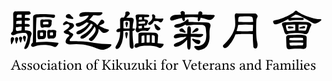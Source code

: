 <svg viewBox="0 0 210 48"><path id="title" d="M187.74 29.63c.18.14 1.19.14 3.01.07 1.78-.07 3.18-.14 4.03-.14.8 0 1.36-.07 1.5-.21.14-.14.21-.7.21-1.54-.77-.07-2.31-.11-4.51-.11-2.35 0-3.85.08-4.63.15.08 1.05.25 1.68.39 1.78zm8.71-3.5a6.34 6.34 0 00-.2-1.5c-.07-.11-1.55-.15-4.31-.15-2.8 0-4.31.15-4.51.32-.15.1-.18.56-.18 1.26a37 37 0 004.97.2l4.23-.13zm-10.5 5.7c-.38-.35-.62-.98-.66-1.88 0-.53-.04-1.23-.07-1.97-.04-.76-.07-1.43-.07-1.95 0-.53-.03-.95-.03-1.23-.07-.7.03-1.22.35-1.57.35-.32.83-.5 1.43-.5l4.17-.13c1.81-.07 3.46-.07 4.86-.04.98.07 1.72.24 2.2.52.46.29.67.74.67 1.34-.07 1.8-.1 3.67-.1 5.42 0 .94-.35 1.54-.88 1.82-.59.28-1.22.35-1.85.2-.46-.1-1.72-.13-3.68-.13-2.03 0-3.61.14-4.62.39-.77.17-1.37.06-1.72-.3zm-8.12-16.27c-.48-.03-.94-.35-1.22-.98-.24-.6-.24-1.01-.03-1.3.2-.24.84-.45 1.71-.6a18.7 18.7 0 003.64-.97c1.65-.6 3.4-1.4 5.25-2.34 1.82-1.02 2.97-1.75 3.4-2.21.35-.5.73-.74 1.08-.74.39 0 .67.08.81.32l.03.14c.42.39 1.4.98 2.8 1.72a36.3 36.3 0 006.33 2.45c2.49.73 4.31 1.08 5.54 1.08 1.29 0 1.68.2 1.26.74a8.57 8.57 0 01-2.49 1.75c-1.16.59-2.27.59-3.22-.04a103.04 103.04 0 00-7.28-4.1c-1.4-.7-2.38-1.11-2.94-1.25a3.48 3.48 0 00-1.22-.21l-3.36 2.16H189c1.96-.03 3.82-.06 5.6-.06 1.02-.04 1.72.06 1.96.28.24.24.32.55.24.87-.1.28-.55.46-1.25.46-1.58 0-3.02 0-4.17.03-1.15 0-2.17.14-3.01.28-.87.18-1.5.07-1.72-.35a.97.97 0 01-.07-.66 33.26 33.26 0 01-6.75 3.18c-.8.24-1.5.35-2 .35zm19.95 1.96c.04.35-.1.6-.41.63-.35.1-.81.17-1.37.17h-1.43c-.46-.03-.7-.17-.7-.31 0-.18.1-.35.41-.5.81-.23 1.44-.48 1.93-.62s.87-.17 1.16-.07c.24.1.41.35.41.7zm-11.44-.04c0-.35.21-.6.49-.6.35-.03.8 0 1.3.08.52.07 1.01.17 1.36.24.39.15.63.32.63.5 0 .17-.17.3-.52.38l-1.9.24c-.48.08-.87 0-1.08-.14-.21-.1-.28-.35-.28-.7zm4.73-1.78c-2.42 0-4.27.14-5.47.28a.77.77 0 00-.55.32 1.2 1.2 0 00-.11.48c.11.85.35 1.75.7 2.77.07.1.21.28.35.35.14.07.39.1.66.07 1.51-.1 3.02-.21 4.42-.24 0-.11.03-.21.06-.28.04-.22.07-.85.07-1.8 0-.97-.07-1.57-.1-1.77 0-.08-.03-.15-.03-.18zm2.38 3.99c1.22 0 2.41.04 3.53.1.49 0 .87-.03 1.02-.1.13-.07.28-.14.35-.28.31-1.05.66-2 .87-2.87.07-.24 0-.46-.21-.6-.21-.14-.7-.21-1.4-.21a56 56 0 00-4.16.04c-.04.3-.07.98-.07 2.03 0 1.02.07 1.68.07 1.89zm7.17-5.25c.6.35.98.7 1.19.94.21.32.11.85-.24 1.44-.22.35-.42.9-.7 1.54-.29.67-.53 1.29-.7 1.89-.29.8-.67 1.33-1.16 1.58-.53.24-1.12.27-1.82.1-1.51-.42-3.5-.6-5.99-.6-2.45.04-4.23.32-5.21.74-.49.28-.91.25-1.26-.04-.35-.28-.66-.9-.95-1.78a26.24 26.24 0 00-1.25-3.88c-.28-.64-.28-1.16-.04-1.54.28-.43.94-.67 1.96-.7 1.02-.04 2.52-.15 4.45-.21 1.92-.07 4.55-.07 7.87 0 1.96 0 3.26.2 3.85.52zm-47.11-3.71c-.24.35-.38 1.47-.38 3.15.84.14 2.62.2 5.25.2 2.37-.03 3.95-.1 4.69-.16-.04-1.7-.25-2.8-.6-3.22-.14-.15-.52-.28-1.05-.4-.56-.1-1.99-.13-4.24-.06-2.23.04-3.46.2-3.67.49zm-1.43 9.3c1.05.12 2.9.19 5.56.19 2.66-.04 4.41-.15 5.25-.22 0-.87.04-1.78.11-2.52 0-.55.03-1.05.03-1.5a61.38 61.38 0 00-9.9 0c-.25 1.26-.6 2.62-1.05 4.06zm5.32 1.94c-3.02.03-4.97.13-5.75.24h-.27a27.12 27.12 0 01-2.1 4.3c-.95 1.5-2 2.87-3.05 3.96-.53.49-1.05.8-1.54.88-.46.1-.87 0-1.22-.32-.35-.35-.53-.7-.53-1.01 0-.3.31-.7.84-1.16a27.88 27.88 0 005.57-7.07c1.15-2.31 1.82-4.37 1.82-6.1 0-1.71-.07-3.35-.25-4.8-.14-.93-.1-1.63.14-2.01.28-.43.59-.6.91-.6l1.23.07c.63 0 2.48.03 5.49.03h5.32c.67 0 1.16.22 1.47.57.35.35.56.66.63 1 .04.33-.07.7-.31 1.06-.25.35-.42.8-.5 1.29-.07.7-.17 2.98-.17 6.8 0 3.78.21 6.47.63 8.05.42 1.57.39 2.83-.03 3.74-.28.46-.67.77-.98.8-.39.04-.74-.06-1.02-.31s-.45-.6-.49-.95a104.9 104.9 0 01-.39-8.3c-.83-.13-2.65-.16-5.45-.16zm-28.25-13.2a1.3 1.3 0 00-.18.25l1.68.03c2.95.07 4.8.18 5.47.18.83.03 1.29.17 1.36.45.07.28-.18.77-.77 1.44a4.56 4.56 0 01-1.78 1.4c-.56.2-1.33.17-2.25-.14a22.9 22.9 0 00-4.55-1.2l-.24.8c-.24.75-.56 1.24-.87 1.45-.32.2-.6.14-.74-.21a2.5 2.5 0 01-.1-1.51c0-.28.07-.56.07-.77-1.09-.11-2.42-.17-3.85-.24-1.44.03-3.08.17-4.83.38 0 .32.03.67.06 1.02 0 .48-.13.9-.35 1.18-.24.25-.52.25-.76.04a2.12 2.12 0 01-.67-1.12c-.07-.32-.17-.63-.21-.87-1.82.27-3.36.7-4.66 1.15-1.36.49-2.23.63-2.65.42-.39-.21-.6-.6-.6-1.05 0-.5.28-1.05.91-1.61a3.56 3.56 0 012.24-.98c1.26-.07 2.66-.18 4.17-.21-.07-.32-.22-.63-.32-.91-.18-.4-.03-.81.45-1.2.42-.37.99-.41 1.58-.06.63.35.87.77.77 1.19-.03.2-.03.56-.03.95.9 0 1.95-.04 3-.04h5.95c.04-.31.08-.6.08-.73 0-.63.27-1.1.84-1.27.59-.2 1.11-.06 1.53.39.46.49.53.95.25 1.4zm-4.37 16.9c.55.15 1.08.25 1.57.25.8 0 1.37.3 1.5.8.15.5.08 1.02-.27 1.5-.35.46-.85.6-1.48.46a5.3 5.3 0 01-1.82-1.01 8.72 8.72 0 01-1.53-1.44c-.32-.48-.42-.8-.28-.94.13-.17.45-.17.8-.04.49.18.98.32 1.51.43zm5.04-3.14c-.07.42-.46.84-1.09 1.25-.6.39-1.43.5-2.31.35a38.61 38.61 0 00-4.9-.28c0 1.23-.07 2.63-.07 4.17.03 1.3-.03 2.3-.17 3.08-.15.73-.43 1.19-.78 1.3-.35.1-.7-.04-.94-.4-.24-.34-.42-1.35-.46-3v-3.32c-.62.77-1.36 1.57-2.23 2.34a14.18 14.18 0 01-3.12 2.03c-1.33.49-2.27.6-2.83.32-.57-.3-.77-.67-.64-1.16.15-.5.7-.94 1.75-1.33a19.04 19.04 0 004.27-1.96 11.52 11.52 0 002.42-2.03c-2.52.07-4.41.28-5.64.7-1.43.39-2.3.39-2.62-.04-.35-.42-.35-.9 0-1.47.32-.55.91-.94 1.82-1.15a8.97 8.97 0 012.59-.14c.35.04 1.71.1 3.96.1h.35c0-.73.03-1.32.03-1.74-.07-1.16 0-2 .21-2.5.18-.48.46-.8.81-.87.35-.1.7.04.94.46.28.39.46 1.12.46 2.17-.04.66-.08 1.54-.08 2.49 1.9 0 4.17.07 6.83.07 1.05 0 1.47.2 1.44.56zm-3.92-4.48c.42.07.7.3.73.7.04.42-.03.77-.21.94a2.8 2.8 0 01-1.26.74c-.63.2-1.33.49-2.1.7a.9.9 0 01-.53.03c-.06-.07-.06-.18 0-.31.11-.15.25-.35.32-.5.6-.77 1.23-1.43 1.93-2.03.27-.24.66-.34 1.12-.27zM117.7 20c.39.5.46.85.32 1.05-.17.15-.56.15-1.09 0-.52-.13-1.11-.35-1.71-.48-.63-.14-1.05-.4-1.19-.7a.87.87 0 01.04-.88c.17-.28.48-.52.91-.67.35-.14.73-.17 1.01-.03.31.14.56.35.63.56.25.35.63.73 1.08 1.15zm1.05-7.42c.28-.38.63-.52.88-.38.28.1.45.45.45 1.02 0 .2-.1.45-.24.63.91.07 2.31.17 4.13.17 2.48 0 5.15.1 7.91.3 1.22 0 2.1.33 2.49.89.41.59.45 1.4.1 2.34-.17.57-.32 1.2-.39 1.9-.1.66-.1 2.06-.03 4.09 0 1.5-.17 2.87-.52 3.96a8.44 8.44 0 01-1.51 2.87 7.19 7.19 0 01-3.08 1.96c-1.57.59-2.8.62-3.61.03-.83-.6-1.36-1.16-1.43-1.64-.1-.5.1-.77.73-.81a8.1 8.1 0 003.05-.14 5.4 5.4 0 002.49-1.4 5.02 5.02 0 001.33-2.38c.24-.94.38-2.21.38-3.78-.1-1.16-.21-2.24-.28-3.18a4.45 4.45 0 00-.49-2.07 2.66 2.66 0 00-1.89-.98 56.76 56.76 0 00-5.6-.14c-1.22.07-2.55.24-3.92.46-.77.13-1.43-.04-1.89-.57-.46.32-.98.67-1.47.95-.98.49-1.92.87-2.73 1.05-1.26.2-2.13.17-2.63-.18-.45-.31-.59-.73-.41-1.12.21-.41.8-.76 1.78-.98 1.26-.17 2.52-.52 3.75-1.08a6.84 6.84 0 002.65-1.8zm-42.13 5.7c.31 0 .7.04 1.15.04h2.91c0-.62.03-1.3.07-1.85.07-1.92 0-2.97-.22-3.04-.28-.15-.9-.18-1.92-.18-1.05 0-1.64.07-1.82.14-.17.1-.24 1.4-.17 3.85v1.05zm6.23 13.38c-.53.28-1.02.2-1.4-.18-.39-.31-.63-1.11-.7-2.2-.07-1.08-.11-3.05-.11-5.78v-3.57a29.8 29.8 0 00-4.06.1c0 1.3-.1 2.5-.18 3.62-.2 1.78-.52 3.25-.87 4.3a20.81 20.81 0 01-1.26 2.7c-.74.87-1.37 1.33-1.92 1.33-.57 0-.92-.28-.98-.74-.11-.5.13-1.22.8-2.1a20.12 20.12 0 001.43-3.08c.35-.94.63-2.31.78-4.06 0-.5.03-1.02.03-1.61-.07 0-.18.07-.24.1-1.12.32-1.82.32-2.07-.03-.25-.31-.25-.73 0-1.12.25-.42.73-.77 1.4-.91.32-.07.67-.18.95-.18 0-1.36-.04-3.04-.07-4.86-.04-.56 0-1.05.07-1.33.1-.35.31-.63.55-.84.28-.21.85-.25 1.68-.17.04 0 .15.03.25.03a7.69 7.69 0 00.91-1.93c.11-.42.14-.83.07-1.12-.03-.6.35-.94 1.12-1.01.77-.04 1.33.2 1.65.7.27.46.24.98-.18 1.43-.35.32-.8.78-1.26 1.27l-.81.73.46.03c1.05.04 1.86.04 2.38 0 .77-.06 1.43.1 1.86.53.38.42.49 1.12.2 2.03-.28.9-.52 2.49-.59 4.58h.46c.77 0 1.15.18 1.12.5-.07.28-.39.63-.88.94-.24.14-.49.24-.74.28v.3c0 3.2.22 6.28.67 9.22.18 1.16 0 1.86-.52 2.1zm-4.73-10.71c.28-.25.56-.32.81-.17.27.14.45.3.52.52.1.28.07.77-.07 1.37-.14.63-.35 1.33-.49 2.03-.04.13-.14.28-.17.3-.07.05-.18 0-.25-.13-.04-.14-.1-.28-.17-.42-.22-.87-.39-1.82-.46-2.66a.86.86 0 01.28-.84zm.14-6.86c.28-.24.52-.31.81-.17.28.13.45.35.52.56.07.24.04.66-.11 1.12-.13.52-.31 1.08-.45 1.7a.56.56 0 01-.21.33c-.07.03-.14 0-.21-.15a1.83 1.83 0 00-.18-.41c-.2-.7-.38-1.44-.45-2.1a.95.95 0 01.28-.88zm14.84 1.23a.83.83 0 01.25-.81c.52-.38.98-.77 1.33-1.12a9 9 0 00.77-.94c.13-.18.31-.46.38-.7.07-.28.14-.53.14-.74a9.3 9.3 0 00-.24-1.12c-.08-.24-.08-.52.03-.7.14-.21.42-.31.81-.28.41 0 .76.28 1.05.67.24.42.31.84.17 1.25-.07.14-.11.39-.14.64.25.06.56.17.91.24.94.07 1.79.1 2.45.1.7 0 1.16-.06 1.44-.1.63-.18.87 0 .77.49a4.3 4.3 0 01-.84 1.54 1.3 1.3 0 01-1.51.46c-.32-.32-.7-.6-1.05-.81a3.7 3.7 0 00-1.68.04 1.7 1.7 0 01-1.05-.11c0 .03-.07.1-.07.14-.21.35-.49.74-.74 1.09-.28.35-.63.66-1.01.98-.42.38-.84.52-1.33.45-.46-.1-.74-.35-.84-.66zm-2.55 7.56c-1.09.1-1.68.3-1.79.52 0 .07-.07.49-.07 1.23v2.3c0 .39-.04.77-.11 1.09.22 0 .5-.07.77-.07.39-.07.81-.1 1.2-.1 0-.07.03-.15.03-.18.07-.35.07-1.15.07-2.45 0-1.15-.03-1.92-.1-2.34zm1.57 4.86h1.89c.07-.28.14-1.12.14-2.5 0-1.31 0-2.2-.03-2.54-.39 0-.81.03-1.23.03h-.77c-.07.42-.07 1.3-.07 2.63 0 1.22.03 2.03.07 2.38zm3.43.04l1.96.1v-.6c.04-.94.04-1.85.04-2.62 0-.81-.07-1.26-.11-1.3-.28-.28-.91-.52-1.79-.6-.07.57-.1 1.44-.1 2.67v2.35zm3.64-5.95c.39.35.56.87.53 1.6a7.2 7.2 0 00-.11 1.37c0 .56-.07 1.47-.18 2.63 0 .2-.06.45-.06.66l3.56.42c.57.07.64.42.32.98a8.58 8.58 0 01-1.22 1.5c-.46.39-1.09.43-1.79.14-.91-.41-1.71-.73-2.49-.9-.73-.21-1.78-.35-3.15-.43a53.73 53.73 0 00-4.02.04c-1.3.1-2.24.28-2.87.42-.56.17-1.12.39-1.54.59-.84.43-1.54.39-1.96-.13-.42-.53-.35-1.2.28-1.97.31-.38.81-.6 1.29-.55.15 0 .42-.04.85-.04 0-.21 0-.5-.04-.77v-4.55c0-.7.14-1.22.42-1.47.28-.24 1.05-.35 2.21-.35 3.04-.07 5.81 0 8.22.14.77.07 1.4.32 1.75.67zm-1.79-6.45c.22-.13.46-.1.74.18.63.56 1.47 1.26 2.52 2.03.63.49.77.94.49 1.33-.28.35-.73.6-1.37.63-.59.03-1.15-.32-1.71-1.02-.21-.38-.49-1.15-.8-2.23-.14-.42-.07-.77.13-.92zm-10.63-.17c.24-.03.59-.03.98 0 .2 0 .59-.03 1.05-.03.42 0 .9-.08 1.4-.08.31 0 .55-.07.63-.13.17-.18.27-.57.27-1.1 0-.06 0-.13-.07-.17-.06-.07-.28-.13-.48-.17-.57 0-1.12.07-1.55.07-.45.03-1.05.14-1.57.25-.28.03-.53.07-.66.07v1.29zm.24-3.88c-.07.24-.18.66-.18 1.15.25-.07.6-.07.92-.07h1.18c0-.07.04-.11.04-.18v-.87c0-.28-.04-.53-.04-.63-.7 0-1.36.04-1.85.1 0 .1-.03.29-.07.5zm.63 6.89c.31-.07.77-.1 1.33-.14 0-.07 0-.38-.04-.84v-.81c0-.03 0-.06-.03 0-.35 0-.87.1-1.47.22h-.73c0 .94.07 1.5.13 1.64.04.07.35.03.81-.07zm5.95-8.9c.24.22.31.53.21.88s-.52.53-1.3.53h-2.02c0 .1 0 .39.03.74v.87c.91 0 1.54.1 1.86.3.35.23.59.47.66.68.07.2.04.46-.1.7a3.5 3.5 0 00-.25.56 3.5 3.5 0 01-.7 1.54c-.25.28-.66.35-1.15.28-.11-.03-.25-.07-.32 0-.03.14-.03.45-.03.95v.59c.7 0 1.25-.04 1.6-.04.46 0 .92-.03 1.27-.1l.83-.17c.18-.04.32 0 .35.07.04.1-.17.48-.59 1.12-.46.63-.87 1.05-1.22 1.18-.11.07-.29.04-.46-.03a3.82 3.82 0 00-1.05-.17c-.53-.04-1.08-.04-1.64 0-.57.03-1.02.13-1.37.24-.35.1-.63.24-.77.39-.63.35-1.15.52-1.4.52-.28 0-.6-.21-.91-.63a2.2 2.2 0 01-.45-1.12c0-.32.1-.6.24-.8.28-.53.42-1.33.35-2.25.07-1.64 0-2.97-.21-3.88a6.7 6.7 0 01-.21-1.72c-.21-.42-.14-.83.21-1.18.35-.32 1.12-.46 2.28-.42 1.43 0 2.87.07 4.2.07 1.08-.04 1.82.06 2.06.3zm-30.91-1.3c-.06.43-.45.86-1.08 1.28-.6.38-1.43.48-2.31.35-.84-.07-1.79-.15-2.87-.15-.07.18-.21.35-.32.5-.42.48-.94 1.15-1.64 1.92l-.7.7c.77.14 1.68.56 2.69 1.12 1.2.7 2.1 1.44 2.67 2.17l.13.2c.04-.06.15-.16.25-.27l2.1-3.11c.42-.46.95-.5 1.5-.04.57.49.85 1.05.81 1.5-.07.49-.46.88-1.08 1.13-.28.06-.91.38-1.75.87-.25.07-.5.2-.63.3.13.09.35.19.52.33l.84.46c.35.1.84.3 1.37.59.59.28 1.12.49 1.6.66.46.15.99.32 1.62.39.63.14.73.49.35.95-.39.48-1.09.94-2.14 1.26-.98.35-1.89.14-2.59-.56l-1.22-1.4c-.25-.25-.5-.5-.7-.64a7.6 7.6 0 01-.42 2.74 13.76 13.76 0 01-2.14 3.53c-.94 1.3-1.79 1.93-2.38 1.93a1.7 1.7 0 01-1.43-.74c-.35-.42-.15-.94.62-1.51.39-.28.95-.76 1.62-1.5.66-.66 1.18-1.4 1.57-2.06.35-.7.59-1.34.59-1.86 0-.7-.24-1.36-.76-2.1-.07.24-.25.52-.39.77a17.28 17.28 0 01-2.63 3.7 17.19 17.19 0 01-3.28 2.92c-1.05.63-1.86.87-2.42.73-.52-.14-.73-.45-.7-.91 0-.42.45-.94 1.3-1.44 1.53-.8 3-1.88 4.33-3.18a10.13 10.13 0 002.67-3.75l-.7-.42c-.18-.1-.42-.17-.63-.24-.11.3-.35.7-.64 1.05a18.84 18.84 0 01-2.69 3.1 15.24 15.24 0 01-3.22 2.36c-1.09.49-1.92.67-2.45.45-.52-.17-.7-.52-.67-.97.08-.4.6-.88 1.44-1.3 1.51-.6 2.94-1.47 4.34-2.48 1.15-.92 2-1.86 2.49-2.73-.7-.18-1.27-.25-1.75-.3l-.22.23a17.3 17.3 0 01-3.92 2.34c-.73.3-1.36.3-1.85.04-.49-.25-.8-.7-.95-1.23-.13-.5.18-.84.92-.95a12.25 12.25 0 004.4-1.64c.85-.5 1.51-1.01 2.07-1.54.49-.56.88-.98 1.01-1.33l.25-.6c-1.5.1-2.66.32-3.43.6-1.43.39-2.31.39-2.62-.04-.35-.42-.35-.9 0-1.47.31-.55.9-.94 1.82-1.15a8.96 8.96 0 012.58-.14c.25 0 1.2.04 2.77.04h6.68c1.02 0 1.44.2 1.4.55zm-20.05 6.8c.84.6 1.15 1.3.98 1.93-.03.38-.56.98-1.47 1.68-.7.52-1.44.98-2.21 1.26.35.24.81.66 1.3 1.16.21.2.45.35.67.45.63.2 1.05.53 1.18.88.15.35 0 .73-.38 1.15a6.89 6.89 0 01-1.19 1.54c-.42.38-.7.73-.73 1.05-.04.7.27.98 1.05.88 1.12-.07 3.18-.04 6.05.1 2.9.1 6.02.49 9.27 1.02 3.3.48 6.65.8 10.05.8.95 0 1.43.14 1.43.49s-.31.8-.94 1.37a9.98 9.98 0 01-3.22 1.57 5.75 5.75 0 01-4.17-.1c-4.79-1.86-8.57-2.91-11.27-3.12a47.04 47.04 0 00-8.05.04 3.7 3.7 0 01-1.85-.42c-.63-.28-.98-.74-1.05-1.27a3.1 3.1 0 01.49-1.81c.28-.53.77-1.16 1.36-1.7.5-.2.7-.54.57-.93-.15-.35-.6-.63-1.3-.74-.7-.13-1.3-.38-1.72-.66-.48-.24-.7-.56-.63-.94.08-.43.46-.77 1.02-.95 0 0 .03-.07.11-.1.07-.07.24-.18.38-.25.56-.38 1.09-.88 1.57-1.33.5-.5.81-.94.81-1.2.07-.41-.28-.9-1.09-1.4-.27 0-.62.05-.97.15-.35.1-.78.35-1.3.63-.77.14-1.08-.07-1.01-.6.06-.48.45-1.05 1.15-1.53.63-.5 1.26-.57 1.78-.22.5.35 1.33.7 2.42.95.46 0 .77.1.91.18zm0-4.23c.52.53.7.94.49 1.19-.17.25-.63.28-1.26.14s-1.33-.28-2.03-.4c-.73-.12-1.26-.37-1.47-.7a1.06 1.06 0 010-1.1c.17-.35.52-.64.98-.84a1.6 1.6 0 011.26-.11c.32.14.63.35.77.6.31.35.77.8 1.26 1.22zM9.9 23.49a.83.83 0 01.98-.23c.35.14.6.35.7.63.07.2.07.63-.06 1.16l-.39 1.75a.59.59 0 01-.25.38c-.06.04-.2-.03-.28-.18l-.24-.45c-.28-.67-.56-1.33-.73-1.96-.08-.4 0-.74.27-1.1zm-2.52.5c.32-.27.67-.34 1.02-.17.35.18.6.42.67.7.06.2 0 .63-.14 1.12l-.5 1.68a.58.58 0 01-.24.42c-.11.04-.21-.04-.28-.17l-.24-.53a10.8 10.8 0 01-.64-1.9c-.06-.41.04-.83.35-1.14zM5.98 9.2c-.38.24-.59.88-.52 1.78 0 .1-.03.2-.03.28.38-.07.87-.07 1.5-.07h1.82c0-1.01-.03-1.75-.07-2.1-1.54-.13-2.48-.06-2.7.1zM5 17.42c-.03.48-.1 1-.1 1.53.07.8.53 1.16 1.26 1.02.84-.14 1.64-.28 2.38-.32 0-.07.04-.2.07-.27a15 15 0 00.14-2.25c-.98 0-1.82.1-2.52.25-.49.07-.95.1-1.23.04zm.28-4.07c-.06.6-.13 1.33-.13 2.07a5.33 5.33 0 011.78-.14h1.85c0-.31.04-.7.04-1.05 0-.42-.04-.84-.04-1.2-1.01 0-1.85.12-2.55.25-.38.07-.7.07-.95.07zm6.52 6.27c1.36.14 2.3.38 2.8.66.59.53.87 1.05.8 1.58 0 .32-.21.87-.49 1.68a9.27 9.27 0 00-.56 2.9 10.8 10.8 0 01-1.22 3.86c-.6 1.08-1.26 1.68-1.93 1.68-.7 0-.84-.43-.49-1.23 1.33-3.22 2.07-5.63 2.07-7.14-.15-1.05-.5-1.71-.95-2.06-.14-.15-.66-.28-1.58-.32-.87-.03-2.03.07-3.32.35-1.3.28-2.24.63-2.66.95-1.05.42-1.82.35-2.31-.15-.49-.52-.24-1.22.7-1.95.28-.25.49-1.8.52-4.6 0-2.75 0-5-.06-6.6-.04-.85.1-1.44.41-1.83.35-.38.74-.55 1.05-.52.39 0 .67.07.74.07.63 0 1.93 0 3.75-.03 1.85-.04 3.32-.07 4.41-.07.35 0 .73.2 1.05.63.31.42.31.8.03 1.19-.31.38-1.01.56-1.96.52l-1.5-.07a9.79 9.79 0 00-.18 2.1l.88.03c1.18-.03 1.92.08 2.2.35.28.28.38.6.25.92-.11.35-.6.56-1.37.56-.7 0-1.36-.04-2-.04v2.28l.77.03c1.2-.03 1.93.07 2.21.35.28.28.39.6.24.95-.1.3-.59.52-1.36.52-.66 0-1.29-.04-1.86-.04 0 1.27.07 2.1.11 2.45.28 0 .56 0 .81.04zm-7.04 4.76c.35-.31.7-.38 1.05-.18.32.22.56.5.63.78.07.27 0 .66-.21 1.22-.21.56-.42 1.19-.63 1.82-.07.2-.17.35-.28.38-.14.04-.24-.03-.28-.13l-.21-.57c-.21-.77-.42-1.5-.45-2.27-.08-.38.03-.77.38-1.05zm-2.66-.14c.38-.24.77-.24 1.08 0 .32.24.53.56.57.88.03.3-.11.76-.42 1.36l-.95 2c-.11.2-.25.35-.35.38-.14 0-.25-.07-.25-.24-.03-.22-.1-.4-.13-.57-.15-.94-.18-1.85-.15-2.7 0-.45.18-.83.6-1.11zm26.18-1.26c.35 0 .63-.03.84-.03l.35-.04c.14-.07.21-.38.21-.94 0-.57-.07-.92-.14-1-.07-.05-.39-.05-.87-.05-.49.03-.84.1-.92.13-.07.04-.1.39-.1.95 0 .53.03.88.07.95.03.03.25.03.56.03zm-2.45-1.9c0-.7.1-1.21.32-1.5.17-.2.52-.31.87-.28.35 0 .7.08.98.1.25-.02.77-.1 1.5-.13.78-.07 1.4.03 1.86.28.46.2.63.6.49 1.02-.1.4-.14.8-.14 1.15v.8c0 .46-.11.95-.31 1.37a2.1 2.1 0 01-.92.94c-.41.22-.9.25-1.43.15h-.7c-.21 0-.38.07-.45.07-.6.17-1.12.17-1.47-.04-.28-.21-.5-.98-.56-2.21 0-.66-.04-1.3-.04-1.71zM21.7 23.4c.25 0 .53-.03.73-.03.18 0 .32-.04.35-.04.18-.1.25-.5.25-1.08 0-.63-.07-1.05-.18-1.16-.07-.04-.35-.04-.83-.04-.46 0-.74.08-.81.1-.11.08-.18.5-.18 1.13 0 .6.07.98.15 1.09.03.03.24.03.52.03zm-2.45-2.17c0-.7.1-1.23.32-1.5.21-.21.56-.32.87-.28.35 0 .74.07 1.01.1.22-.03.67-.1 1.37-.14a3.9 3.9 0 011.86.24c.42.25.59.63.45 1.05-.1.39-.14.8-.14 1.16v1.09c0 .45-.11.94-.28 1.33-.18.42-.53.77-.94.97a2.7 2.7 0 01-1.44.15h-.6c-.17 0-.31.03-.38.03-.63.17-1.12.17-1.47 0-.31-.21-.53-.98-.6-2.2 0-.81-.03-1.51-.03-2zm7.21-5.7c.11-.08.17-.32.17-.74s-.03-.74-.1-.81c-.14-.1-.73-.13-1.71-.13-.95 0-1.54.1-1.69.2-.06.08-.13.35-.13.78 0 .38.07.66.1.73.07.07.45.1 1.08.07.64-.03 1.16-.07 1.55-.07.42 0 .66 0 .73-.03zm-5.28-1.4c0-.7.1-1.23.31-1.51.21-.24.53-.32.88-.32s.73.08.98.1c.55-.02 1.6-.1 3.15-.1.77-.07 1.4 0 1.85.25.45.25.63.63.49 1.05-.11.38-.14.8-.14 1.15v.43c0 .42-.1.9-.32 1.32-.17.39-.52.74-.9.95-.43.2-.91.25-1.44.14-.56-.07-1.16-.07-1.68-.07-.53 0-.91.07-1.08.14-.63.17-1.16.17-1.48-.03-.31-.21-.52-.95-.59-2.21 0-.5-.03-.94-.03-1.3zm-4.8-2.8c-.07-.85.1-1.51.52-1.86 0-.04.08-.07.11-.07l.14-.07a4.15 4.15 0 011.82-.5c1.23-.06 2.76-.1 4.51-.1 1.79 0 3.92.15 6.3.32.57 0 .95.18 1.09.35.14.2.18.56.11.95a1.4 1.4 0 01-.67.87c-.21.1-.66.1-1.26-.04-.67-.13-1.4-.28-2.2-.35a30.1 30.1 0 00-5.95-.03c-.7.03-1.37.17-1.93.28-.1 0-.24.04-.35.04v.56c-.14 2.45-.28 5.25-.28 8.32 0 3.08 0 5.22.04 6.27v1.3l1.78-.18c1.75-.17 3.61-.24 5.49-.21 1.9.07 4.28.32 7.15.67.55.07.66.42.31.94a7.31 7.31 0 01-1.23 1.5c-.45.43-1.08.46-1.78.14a10.8 10.8 0 00-2.27-.76c-.67-.18-1.65-.32-2.91-.4a25.25 25.25 0 00-3.6.08 13.18 13.18 0 00-4.03.95c-.87.42-1.54.38-1.99-.15-.42-.48-.35-1.18.28-1.92.17-.25.42-.42.62-.5a4.92 4.92 0 010-.93c.15-2.95.18-6.1.18-9.32v-6.15zm185.34 34.55l.25-.03a5.14 5.14 0 001.11.1 2.12 2.12 0 001-.25c.17-.1.31-.22.42-.4.12-.17.17-.37.17-.61 0-.6-.39-1.03-1.17-1.32a3.76 3.76 0 01-.78-.38c-.15-.12-.22-.3-.22-.55 0-.2.07-.35.22-.46.14-.12.3-.18.48-.18.07 0 .15 0 .22.03.08.02.17.06.28.12.1.05.19.15.27.29.07.13.13.3.16.5.03.03.09.04.16.04.08 0 .13-.02.16-.05l.06-1.08c-.05 0-.16-.03-.34-.07a4.8 4.8 0 00-.97-.13c-.38 0-.71.1-.99.32a.98.98 0 00-.42.8c0 .35.08.62.25.82.17.19.45.37.85.53.41.17.68.32.81.45a.7.7 0 01.21.53.6.6 0 01-.26.52c-.18.12-.38.18-.59.18-.32 0-.56-.08-.71-.23a2.08 2.08 0 01-.39-.88c-.03-.03-.08-.04-.16-.04-.07 0-.12.02-.15.05.04.57.07 1.03.07 1.38zm-1.74-.55a1.7 1.7 0 01-.69.12c-.43 0-.8-.24-1.09-.72a2.7 2.7 0 01-.32-1.38h2.66c.13 0 .19-.06.19-.17 0-1.15-.57-1.73-1.69-1.73-.49 0-.94.22-1.36.65-.43.43-.64 1-.64 1.72 0 .62.16 1.12.47 1.49.36.43.87.64 1.53.64.69 0 1.26-.3 1.7-.9-.02-.1-.09-.14-.21-.14-.19.2-.37.34-.55.42zm-1.85-2.98c.1-.18.21-.3.34-.37.12-.07.23-.12.31-.14a.75.75 0 01.26-.04c.23 0 .42.08.58.24.17.16.25.44.25.82 0 .09-.05.14-.15.14h-1.81c.05-.26.12-.47.22-.65zm-2.35.3c0-.33.01-.71.04-1.13 0-.05-.04-.07-.13-.07-.29.1-.75.2-1.37.29a.47.47 0 00.02.28c.28.02.46.07.53.14.08.08.12.25.12.53v1.93c0 .4-.04.64-.12.73-.08.09-.28.15-.6.18-.03.03-.04.08-.04.16s.01.13.04.16H196.5c.03-.03.05-.08.05-.16s-.02-.13-.05-.16c-.32-.03-.52-.08-.6-.18-.08-.1-.12-.33-.12-.73v-1.97zm-.76-2.47c.1.1.21.17.33.17.14 0 .26-.05.36-.16.11-.1.16-.21.16-.32a.5.5 0 00-.15-.35.42.42 0 00-.33-.17.52.52 0 00-.35.15c-.11.1-.17.2-.17.33s.05.24.15.35zm-2.82 5.17c-.09.1-.29.15-.6.15-.03.03-.05.09-.05.18s.02.14.05.17H193.83c.03-.03.04-.08.04-.17 0-.1-.01-.15-.04-.18-.31 0-.51-.05-.59-.15-.09-.1-.13-.34-.13-.74V40c0-.43.02-.78.04-1.05 0-.07-.04-.11-.13-.11a4.9 4.9 0 01-1.4.28c-.04.13-.02.23.06.3.29 0 .47.05.54.13.07.08.1.3.1.67v4.37c0 .4-.04.65-.12.75zm-1.72-2.7c0-.33.01-.71.04-1.13 0-.05-.04-.07-.13-.07-.29.1-.75.2-1.37.29a.47.47 0 00.02.28c.28.02.46.07.53.14.08.08.12.25.12.53v1.93c0 .4-.04.64-.12.73-.08.09-.28.15-.6.18-.03.03-.04.08-.04.16s.01.13.04.16H191.2c.03-.03.05-.08.05-.16s-.02-.13-.05-.16c-.32-.03-.52-.08-.6-.18-.08-.1-.12-.33-.12-.73v-1.97zm-.76-2.47c.1.1.21.17.33.17.14 0 .26-.05.36-.16.11-.1.16-.21.16-.32a.5.5 0 00-.15-.35.42.42 0 00-.33-.17.52.52 0 00-.35.15c-.11.1-.17.2-.17.33s.05.24.15.35zm-7.33 1.35c-.03-.05-.07-.08-.12-.08-.33.13-.74.22-1.23.29-.03.07-.02.16.02.28.28.02.46.07.54.14.07.08.11.25.11.53v1.93c0 .39-.04.64-.12.73-.08.1-.27.15-.56.15-.03.03-.04.09-.04.18s.01.14.04.17h2.09c.03-.03.04-.08.04-.16s-.01-.14-.04-.17a1.7 1.7 0 01-.4-.08c-.07-.04-.12-.12-.16-.24a2.02 2.02 0 01-.06-.6v-1.64c0-.16.06-.3.17-.42.4-.4.76-.6 1.08-.6.44 0 .66.3.66.92v1.75c0 .4-.04.65-.1.75-.07.09-.24.14-.52.14-.03.03-.04.08-.04.17 0 .08.01.14.04.18h2c.03-.03.04-.1.04-.16 0-.08-.01-.14-.04-.17-.26-.02-.42-.08-.49-.17-.07-.1-.1-.34-.1-.74V43l-.01-.4c.4-.44.84-.66 1.32-.66.2 0 .35.07.45.2.1.15.15.38.15.7v1.76c0 .39-.04.64-.11.74-.07.09-.24.15-.51.17-.03.03-.04.09-.04.17 0 .08.01.13.04.16h2.05a.28.28 0 00.04-.16.35.35 0 00-.04-.17c-.29-.02-.47-.08-.54-.17-.07-.1-.1-.34-.1-.74v-1.57c0-.51-.07-.91-.21-1.18-.14-.27-.41-.41-.82-.41-.64 0-1.19.25-1.65.74-.06.06-.09.06-.11-.01a.87.87 0 00-.35-.52c-.18-.14-.4-.21-.65-.21-.53 0-1.04.28-1.52.83-.07.09-.11.09-.12 0a3.46 3.46 0 00-.08-.75zm-3.1 4.27c.09.1.25.15.48.15.38 0 .7-.11.95-.32-.02-.16-.08-.27-.17-.34a.57.57 0 01-.37.16.21.21 0 01-.16-.06c-.05-.04-.08-.1-.1-.2a1.22 1.22 0 01-.03-.26l-.01-.33v-1.46c0-1.13-.5-1.7-1.51-1.7-.41 0-.79.13-1.13.36-.35.23-.52.48-.52.77 0 .24.11.36.35.36.13 0 .24-.04.33-.11.1-.08.14-.16.14-.23a.42.42 0 00-.03-.18.71.71 0 01-.02-.2c0-.13.08-.23.23-.3.16-.07.35-.11.57-.11.54 0 .81.43.81 1.3 0 .06-.02.1-.06.12l-.86.2c-.49.13-.89.32-1.19.58-.31.25-.46.54-.46.87 0 .72.42 1.08 1.26 1.08.37 0 .73-.14 1.09-.43l.2-.17h.02c.03.2.09.34.19.45zm-.19-.92c0 .1-.05.19-.14.26-.36.3-.65.46-.88.46a.65.65 0 01-.53-.23.75.75 0 01-.19-.5c0-.6.31-.96.95-1.13l.79-.21v1.35zm-4.29-2.2c.13.05.21.12.24.19.03.06.05.18.06.34.03.03.08.04.16.04s.14-.01.17-.04l-.02-.86.02-.84c-.03-.04-.09-.06-.17-.06-.08 0-.13.02-.16.06-.01.32-.07.52-.16.6-.09.1-.34.14-.75.14h-.93V40.4c0-.27.04-.45.11-.53.07-.08.22-.12.45-.12h.45c.34 0 .61.05.82.14.2.09.35.2.45.35.09.13.18.33.26.59.12 0 .22-.01.31-.05-.07-.54-.15-1-.22-1.35 0-.02-.02-.03-.04-.03h-.47-3.84a.23.23 0 00-.04.14c0 .07.02.1.04.13.38 0 .61.05.72.15.1.09.15.34.15.75v4.03c0 .4-.05.65-.15.75-.11.1-.34.15-.72.15a.34.34 0 00-.04.18c0 .09.02.14.04.17h2.59c.03-.03.05-.08.05-.17 0-.1-.02-.15-.05-.18-.37 0-.61-.05-.71-.15-.11-.1-.16-.34-.16-.74V42.6h.93c.28 0 .48.03.61.08zm-7.61 2.67c.03 0 .05.02.06.05.01.15.05.35.11.59a.3.3 0 00.19 0c.25-.21.65-.34 1.18-.4a.17.17 0 00.05-.13.2.2 0 00-.05-.14c-.31-.03-.5-.1-.59-.2-.1-.1-.14-.27-.14-.53v-4.55c0-.43.02-.78.04-1.05 0-.1-.04-.14-.13-.14a4.9 4.9 0 01-1.4.28c-.04.12-.02.22.06.3.18 0 .29.02.33.02.04 0 .09.03.17.09a.3.3 0 01.12.23c.02.1.02.27.02.49v1.3c0 .06-.03.09-.09.09l-.14-.05-.31-.1a1.4 1.4 0 00-.33-.05c-.58 0-1.08.2-1.5.6a2.4 2.4 0 00-.69 1.77c0 .63.15 1.15.45 1.54.31.39.72.59 1.25.59.35 0 .76-.2 1.25-.57a.16.16 0 01.09-.03zm-.14-.37c-.37.3-.68.47-.94.47-.29 0-.55-.16-.77-.48a2.36 2.36 0 01-.33-1.35c0-.61.1-1.05.29-1.32.22-.33.53-.5.93-.5a1 1 0 01.81.36c.07.08.12.15.14.22.02.06.03.17.03.32v1.89a.5.5 0 01-.16.39zm-6.97-2.72a2.6 2.6 0 00-.08-.76.17.17 0 00-.12-.05c-.33.13-.74.22-1.23.29-.03.07-.02.16.02.28.28.02.46.07.54.14.07.08.11.25.11.53v1.93c0 .4-.04.64-.11.73-.08.09-.28.15-.59.18-.03.03-.04.08-.04.16s.01.13.04.16h2.1c.03-.03.04-.08.04-.16a.32.32 0 00-.04-.17c-.27-.03-.44-.1-.51-.18-.07-.1-.1-.34-.1-.73v-1.65c0-.15.06-.3.17-.42.41-.4.81-.6 1.22-.6.23 0 .4.13.53.37.08.16.12.42.12.78v1.52c0 .39-.04.64-.11.73-.07.1-.24.16-.51.18-.03.03-.04.08-.04.16s.01.14.04.17h2.08a.28.28 0 00.04-.16.35.35 0 00-.04-.17c-.29-.03-.48-.1-.56-.18-.07-.1-.11-.33-.11-.73v-1.48c0-.65-.09-1.1-.27-1.34-.17-.23-.45-.34-.83-.34-.62 0-1.17.27-1.64.8-.08.1-.12.1-.12 0zm-3.2 3.54c.09.1.25.15.48.15.38 0 .7-.11.95-.32-.02-.16-.08-.27-.17-.34a.57.57 0 01-.37.16.21.21 0 01-.16-.06c-.05-.04-.08-.1-.1-.2a1.22 1.22 0 01-.03-.26l-.01-.33v-1.46c0-1.13-.5-1.7-1.51-1.7-.41 0-.79.13-1.13.36-.35.23-.52.48-.52.77 0 .24.11.36.35.36.13 0 .24-.04.33-.11.1-.08.14-.16.14-.23a.42.42 0 00-.03-.18.71.71 0 01-.02-.2c0-.13.08-.23.23-.3.16-.07.35-.11.57-.11.54 0 .81.43.81 1.3 0 .06-.02.1-.06.12l-.86.2c-.49.13-.89.32-1.19.58-.31.25-.46.54-.46.87 0 .72.42 1.08 1.26 1.08.37 0 .73-.14 1.09-.43l.2-.17h.02c.03.2.09.34.19.45zm-.19-.92c0 .1-.05.19-.14.26-.36.3-.65.46-.88.46a.65.65 0 01-.53-.23.75.75 0 01-.19-.5c0-.6.31-.96.95-1.13l.79-.21v1.35zm-8.78 1l.25-.03a5.14 5.14 0 001.11.1 2.12 2.12 0 001-.25c.17-.1.31-.22.42-.4.12-.17.17-.37.17-.61 0-.6-.39-1.03-1.17-1.32a3.76 3.76 0 01-.78-.38c-.15-.12-.22-.3-.22-.55 0-.2.07-.35.22-.46.14-.12.3-.18.48-.18.07 0 .15 0 .22.03.08.02.17.06.28.12.1.05.19.15.27.29.07.13.13.3.16.5.03.03.09.04.16.04.08 0 .13-.02.16-.05l.06-1.08c-.05 0-.16-.03-.34-.07a4.8 4.8 0 00-.97-.13c-.38 0-.71.1-.99.32a.98.98 0 00-.42.8c0 .35.08.62.25.82.17.19.45.37.85.53.41.17.68.32.81.45a.7.7 0 01.21.53.6.6 0 01-.26.52c-.18.12-.38.18-.59.18-.32 0-.56-.08-.71-.23a2.08 2.08 0 01-.39-.88c-.03-.03-.08-.04-.16-.04-.07 0-.12.02-.15.05.04.57.07 1.03.07 1.38zm-4.23-3.62a2.6 2.6 0 00-.08-.76.17.17 0 00-.12-.05c-.33.13-.74.22-1.23.29-.03.07-.02.16.02.28.28.02.46.07.54.14.07.08.11.25.11.53v1.93c0 .4-.04.64-.11.73-.08.09-.28.15-.59.18-.03.03-.04.08-.04.16s.01.13.04.16h2.1c.03-.03.04-.08.04-.16a.32.32 0 00-.04-.17c-.27-.03-.44-.1-.51-.18-.07-.1-.1-.34-.1-.73v-1.65c0-.15.06-.3.17-.42.41-.4.81-.6 1.22-.6.23 0 .4.13.53.37.08.16.12.42.12.78v1.52c0 .39-.04.64-.11.73-.07.1-.24.16-.51.18-.03.03-.04.08-.04.16s.01.14.04.17h2.08a.28.28 0 00.04-.16.35.35 0 00-.04-.17c-.29-.03-.48-.1-.56-.18-.07-.1-.11-.33-.11-.73v-1.48c0-.65-.09-1.1-.27-1.34-.17-.23-.45-.34-.83-.34-.62 0-1.17.27-1.64.8-.08.1-.12.1-.12 0zm-3.2 3.54c.09.1.25.15.48.15.38 0 .7-.11.95-.32-.02-.16-.08-.27-.17-.34a.57.57 0 01-.37.16.21.21 0 01-.16-.06c-.05-.04-.08-.1-.1-.2a1.22 1.22 0 01-.03-.26l-.01-.33v-1.46c0-1.13-.5-1.7-1.51-1.7-.41 0-.79.13-1.13.36-.35.23-.52.48-.52.77 0 .24.11.36.35.36.13 0 .24-.04.33-.11.1-.08.14-.16.14-.23a.42.42 0 00-.03-.18.71.71 0 01-.02-.2c0-.13.08-.23.23-.3.16-.07.35-.11.57-.11.54 0 .81.43.81 1.3 0 .06-.02.1-.06.12l-.86.2c-.49.13-.89.32-1.19.58-.31.25-.46.54-.46.87 0 .72.42 1.08 1.26 1.08.37 0 .73-.14 1.09-.43l.2-.17h.02c.03.2.09.34.19.45zm-.19-.92c0 .1-.05.19-.14.26-.36.3-.65.46-.88.46a.68.68 0 01-.54-.23.79.79 0 01-.18-.5c0-.6.31-.96.95-1.13l.79-.21v1.35zm-4.95-3.38a.17.17 0 00-.12-.05 5.3 5.3 0 01-1.23.29.47.47 0 00.02.28c.28.02.46.07.54.14.07.08.11.25.11.53v1.93c0 .4-.04.64-.13.74-.08.09-.29.14-.61.14-.03.03-.04.09-.04.18s.01.14.04.17H136.28c.03-.03.05-.08.05-.16s-.02-.13-.05-.16c-.37-.03-.59-.1-.68-.18-.09-.1-.14-.34-.14-.73v-1.4c0-.2.08-.41.24-.65.23-.33.38-.5.46-.5a.3.3 0 01.26.14c.12.16.24.24.36.24a.4.4 0 00.32-.16.5.5 0 00.15-.35.44.44 0 00-.16-.33c-.1-.11-.25-.16-.44-.16a.94.94 0 00-.61.24c-.2.17-.37.36-.5.59-.03.05-.06.06-.08.05-.02-.01-.03-.04-.03-.07a3.7 3.7 0 00-.08-.76zm-2.87 3.83a1.7 1.7 0 01-.69.12c-.43 0-.8-.24-1.09-.72a2.7 2.7 0 01-.32-1.38h2.66c.13 0 .19-.06.19-.17 0-1.15-.57-1.73-1.69-1.73-.49 0-.94.22-1.36.65-.43.43-.64 1-.64 1.72 0 .62.16 1.12.47 1.49.36.43.87.64 1.53.64.69 0 1.26-.3 1.7-.9-.02-.1-.09-.14-.21-.14-.19.2-.37.34-.55.42zm-1.85-2.98c.1-.18.21-.3.34-.37.12-.07.23-.12.31-.14a.75.75 0 01.26-.04c.23 0 .42.08.58.24.17.16.25.44.25.82 0 .09-.05.14-.15.14h-1.81c.05-.26.12-.47.22-.65zm-4.41-.72v.12c0 .03.01.05.05.05h.59v3.13c0 .68.26 1.02.77 1.02.5 0 .95-.21 1.35-.64-.02-.1-.08-.15-.18-.15-.24.19-.51.29-.82.29-.12 0-.21-.08-.26-.23-.05-.15-.07-.4-.07-.74V41.8h1.04c.16 0 .24-.04.24-.12v-.17c0-.04-.03-.06-.08-.06h-1.2v-.36c0-.41.01-.74.04-1 0-.06-.03-.1-.08-.1a.68.68 0 00-.22.1c-.11.06-.22.1-.34.13-.15.04-.22.09-.22.13v.08l.01.1.01.32.01.6h-.46c-.12 0-.18.06-.18.18zm-1.44 3.7a1.7 1.7 0 01-.69.12c-.43 0-.8-.24-1.09-.72a2.7 2.7 0 01-.32-1.38h2.66c.13 0 .19-.06.19-.17 0-1.15-.57-1.73-1.69-1.73-.49 0-.94.22-1.36.65-.43.43-.64 1-.64 1.72 0 .62.16 1.12.47 1.49.36.43.87.64 1.53.64.69 0 1.26-.3 1.7-.9-.02-.1-.09-.14-.21-.14-.19.2-.37.34-.55.42zm-1.85-2.98c.1-.18.21-.3.34-.37.12-.07.23-.12.31-.14a.75.75 0 01.26-.04c.23 0 .42.08.58.24.17.16.25.44.25.82 0 .09-.05.14-.15.14h-1.81c.05-.26.12-.47.22-.65zm-2.06-2.42c.07.13.04.34-.09.6l-1.58 4.02h-.05l-1.59-4.07c-.12-.3-.15-.5-.09-.6.07-.1.26-.16.6-.2.03-.03.04-.08.04-.16s-.01-.14-.04-.17h-2.25c-.03.03-.04.09-.04.17 0 .07.02.13.05.16.26.03.44.09.54.2.09.1.21.34.36.7l1.97 5.14c.06.15.13.23.23.23s.18-.08.24-.23l2.07-5.11a3.2 3.2 0 01.32-.61.8.8 0 01.27-.22c.11-.05.24-.08.39-.1.03-.03.05-.08.05-.16s-.02-.14-.05-.17H120.25c-.03.03-.04.09-.04.17 0 .08.02.14.04.16.35.03.55.1.62.25zm-9.62 1.57a.17.17 0 00-.12-.05 5.3 5.3 0 01-1.23.29.47.47 0 00.02.28c.28.02.46.07.54.14.07.08.11.25.11.53v1.93c0 .4-.04.64-.13.74-.08.09-.29.14-.61.14-.03.03-.04.09-.04.18s.01.14.04.17H112.18c.03-.03.05-.08.05-.16s-.02-.13-.05-.16c-.37-.03-.59-.1-.68-.18-.09-.1-.14-.34-.14-.73v-1.4c0-.2.08-.41.24-.65.23-.33.38-.5.46-.5a.3.3 0 01.26.14c.12.16.24.24.36.24a.4.4 0 00.32-.16.5.5 0 00.15-.35.44.44 0 00-.16-.33c-.1-.11-.25-.16-.44-.16a.94.94 0 00-.61.24c-.2.17-.37.36-.5.59-.03.05-.06.06-.08.05-.02-.01-.03-.04-.03-.07a3.7 3.7 0 00-.08-.76zm-3.28.88a3 3 0 01.37 1.64c0 .57-.11.98-.34 1.22a1.06 1.06 0 01-1.43.15 1.28 1.28 0 01-.43-.52 3.32 3.32 0 01-.3-1.31c0-1.17.37-1.76 1.11-1.76.43 0 .77.19 1.02.58zm-2.44 2.92c.37.43.88.65 1.55.65.6 0 1.09-.2 1.47-.56.43-.43.65-1 .65-1.7 0-.36-.07-.71-.2-1.04a1.92 1.92 0 00-.69-.85 2.06 2.06 0 00-1.21-.35c-.65 0-1.17.23-1.57.7-.37.43-.55.98-.55 1.65 0 .56.18 1.06.55 1.5zm-2.31-3.5h.93c.15 0 .23-.04.23-.12v-.17c0-.04-.03-.06-.08-.06h-1.08v-.54c0-1.14.26-1.71.79-1.71.15 0 .27.04.36.1.1.07.17.18.24.35.09.2.23.3.4.3.09 0 .18-.03.27-.12.09-.08.14-.17.14-.27 0-.18-.11-.34-.32-.5-.2-.14-.5-.21-.9-.21-.47 0-.88.19-1.23.58a2.3 2.3 0 00-.54 1.63v.39h-.51c-.15 0-.23.06-.23.18v.12c0 .03.02.05.05.05h.69v2.78c0 .4-.04.67-.13.77-.09.1-.28.15-.57.15-.03.03-.04.09-.04.18s.01.14.04.17h2.33c.03-.03.05-.08.05-.17 0-.1-.02-.15-.05-.18-.39 0-.63-.05-.71-.14-.09-.1-.13-.34-.13-.77v-2.8zm-5.14.85c0-.33.01-.71.04-1.13 0-.05-.04-.07-.13-.07-.29.1-.75.2-1.37.29a.47.47 0 00.02.28c.28.02.46.07.53.14.08.08.12.25.12.53v1.93c0 .4-.04.64-.12.73-.08.09-.28.15-.6.18-.03.03-.04.08-.04.16s.01.13.04.16H98.8c.03-.03.05-.08.05-.16s-.02-.13-.05-.16c-.32-.03-.52-.08-.6-.18-.08-.1-.12-.33-.12-.73v-1.97zm-.76-2.47c.1.1.21.17.33.17.14 0 .26-.05.36-.16.11-.1.16-.21.16-.32a.5.5 0 00-.15-.35.42.42 0 00-.33-.17.52.52 0 00-.35.15c-.11.1-.17.2-.17.33s.05.24.15.35zm-5.41 5.18c-.07.09-.26.14-.55.14-.03.03-.05.09-.05.18s.02.14.05.17h1.98c.03-.03.05-.08.05-.16s-.02-.14-.05-.17c-.22-.02-.36-.08-.42-.18-.07-.1-.1-.35-.1-.74v-.88c.2 0 .34 0 .43.04.11.08.21.19.32.33l.73 1c.27.37.41.6.42.72 0 .03.01.04.04.04h1.44c.03-.03.05-.08.05-.16s-.02-.14-.05-.17a2.05 2.05 0 01-.49-.12.94.94 0 01-.37-.31l-1.32-1.68c-.05-.06-.07-.11-.07-.14 0-.04.02-.08.04-.11l.88-.92c.24-.25.59-.4 1.05-.45.03-.03.05-.08.05-.16 0-.1-.02-.15-.05-.18h-1.85c-.03.04-.04.1-.04.18 0 .09.01.14.04.17.13 0 .23.02.29.07.06.04.08.1.07.16a.66.66 0 01-.05.15l-.08.13c-.29.37-.56.65-.8.83a1.5 1.5 0 01-.68.32v-3.44c0-.43.01-.77.04-1.03 0-.1-.04-.14-.13-.14-.34.14-.81.23-1.4.27-.03.13-.01.23.06.3.18 0 .29.02.33.03.04 0 .1.03.17.08s.11.12.12.23l.02.48v4.37c0 .4-.04.65-.12.75zm-2.52-.04a.16.16 0 01.09-.03c.04 0 .06 0 .06.04.02.17.05.36.11.59.07.03.13.03.19 0 .25-.2.65-.34 1.18-.4a.2.2 0 00.05-.13c0-.06-.02-.1-.05-.14-.3-.03-.5-.1-.6-.2-.09-.1-.13-.27-.13-.54v-1.95c0-.2.01-.55.04-1.05 0-.04-.03-.06-.08-.06h-1.37a.3.3 0 00-.05.18c0 .09.02.14.05.17.25 0 .42.05.5.16.08.1.12.32.12.65v1.96c0 .17-.05.3-.16.39-.37.33-.7.49-1 .49a.81.81 0 01-.56-.22c-.16-.15-.24-.43-.24-.83v-1.84c0-.2.01-.55.04-1.05 0-.04-.03-.06-.08-.06h-1.37c-.03.04-.04.1-.04.18 0 .08.01.13.04.16.25.02.41.08.49.18.09.1.13.32.13.64v1.95c0 .4.1.74.3 1 .2.26.53.39.99.39.41 0 .86-.21 1.35-.63zm-7.07-3.81c-.01.34-.06.75-.15 1.23.11.05.22.06.33.04.17-.65.44-.98.81-.98h1.28a42.09 42.09 0 01-2.46 3.72c-.06.08-.09.15-.09.2 0 .09.08.13.23.13h3.12c.14-.4.24-.85.32-1.35a.51.51 0 00-.3-.08l-.14.3c-.14.29-.27.5-.4.6a.91.91 0 01-.58.18h-1.33c.75-.97 1.55-2.17 2.4-3.6.12-.2.18-.33.18-.38 0-.05-.04-.07-.12-.07h-.62-2.42c-.04 0-.06.02-.06.06zm-2.43 3.8a.16.16 0 01.09-.02c.04 0 .06 0 .06.04.02.17.05.36.11.59.07.03.13.03.19 0 .25-.2.65-.34 1.18-.4a.2.2 0 00.05-.13c0-.06-.02-.1-.05-.14-.3-.03-.5-.1-.6-.2-.09-.1-.13-.27-.13-.54v-1.95c0-.2.01-.55.04-1.05 0-.04-.03-.06-.08-.06h-1.37a.3.3 0 00-.05.18c0 .09.02.14.05.17.25 0 .42.05.5.16.08.1.12.32.12.65v1.96c0 .17-.05.3-.16.39-.37.33-.7.49-1 .49a.81.81 0 01-.56-.22c-.16-.15-.24-.43-.24-.83v-1.84c0-.2.01-.55.04-1.05 0-.04-.03-.06-.08-.06h-1.37c-.03.04-.04.1-.04.18 0 .08.01.13.04.16.25.02.41.08.49.18.09.1.13.32.13.64v1.95c0 .4.1.74.3 1 .2.26.53.39.99.39.41 0 .86-.21 1.35-.63zm-7.88.05c-.07.09-.26.14-.55.14-.03.03-.05.09-.05.18s.02.14.05.17h1.98c.03-.03.05-.08.05-.16s-.02-.14-.05-.17c-.22-.02-.36-.08-.42-.18-.07-.1-.1-.35-.1-.74v-.88c.2 0 .34 0 .43.04.11.08.21.19.32.33l.73 1c.27.37.41.6.42.72 0 .03.01.04.04.04h1.44c.03-.03.05-.08.05-.16s-.02-.14-.05-.17a2.05 2.05 0 01-.49-.12.94.94 0 01-.37-.31l-1.32-1.68c-.05-.06-.07-.11-.07-.14 0-.04.02-.08.04-.11l.88-.92c.24-.25.59-.4 1.05-.45.03-.03.05-.08.05-.16 0-.1-.02-.15-.05-.18h-1.85c-.03.04-.04.1-.04.18 0 .09.01.14.04.17.13 0 .23.02.29.07.06.04.08.1.07.16a.66.66 0 01-.05.15l-.08.13c-.29.37-.56.65-.8.83a1.5 1.5 0 01-.68.32v-3.44c0-.43.01-.77.04-1.03 0-.1-.04-.14-.13-.14-.34.14-.81.23-1.4.27-.03.13-.01.23.06.3.18 0 .29.02.33.03.04 0 .1.03.17.08s.11.12.12.23l.02.48v4.37c0 .4-.04.65-.12.75zm-1.63-2.71c0-.33.01-.71.04-1.13 0-.05-.04-.07-.13-.07-.29.1-.75.2-1.37.29a.47.47 0 00.02.28c.28.02.46.07.53.14.08.08.12.25.12.53v1.93c0 .4-.04.64-.12.73-.08.09-.28.15-.6.18-.03.03-.04.08-.04.16s.01.13.04.16H71.1c.03-.03.05-.08.05-.16s-.02-.13-.05-.16c-.32-.03-.52-.08-.6-.18-.08-.1-.12-.33-.12-.73v-1.97zm-.76-2.47c.1.1.21.17.33.17.14 0 .26-.05.36-.16.11-.1.16-.21.16-.32a.5.5 0 00-.15-.35.42.42 0 00-.33-.17.52.52 0 00-.35.15c-.11.1-.17.2-.17.33s.05.24.15.35zm-5.54 2.56c.36 0 .64.12.83.37l1.57 1.98c.21.28.33.5.36.7.01.04.03.06.05.06h1.55c.03-.03.05-.08.05-.16a.26.26 0 00-.05-.17l-.3-.04a.68.68 0 01-.27-.12 1.23 1.23 0 01-.31-.26l-2.19-2.6c-.09-.11-.13-.2-.13-.25 0-.1.11-.26.35-.5l1.47-1.51c.15-.15.3-.27.46-.35.15-.1.28-.14.39-.16l.41-.05c.04-.03.05-.08.05-.16s-.01-.14-.05-.17h-2.08c-.03.03-.05.09-.05.17 0 .08.02.14.05.16l.26.04a.5.5 0 01.17.06c.05.03.07.09.04.16-.03.07-.09.15-.19.26l-1.65 1.76c-.22.24-.48.37-.79.4v-1.77c0-.4.05-.65.15-.74.11-.1.34-.15.72-.15.03-.03.04-.1.04-.17a.34.34 0 00-.04-.18h-2.59c-.03.03-.05.09-.05.18s.02.14.05.17c.37 0 .61.05.71.15.11.09.16.34.16.74v4c0 .4-.05.66-.16.76-.1.1-.34.15-.71.15-.03.03-.05.09-.05.18s.02.14.05.17h2.59c.03-.03.04-.08.04-.17a.34.34 0 00-.04-.18c-.37 0-.61-.05-.71-.15-.11-.1-.16-.34-.16-.74v-1.87zm-5.76-.94h.93c.15 0 .23-.04.23-.12v-.17c0-.04-.03-.06-.08-.06h-1.08v-.54c0-1.14.26-1.71.79-1.71.15 0 .27.04.36.1.1.07.17.18.24.35.09.2.23.3.4.3.09 0 .18-.03.27-.12.09-.08.14-.17.14-.27 0-.18-.11-.34-.32-.5-.2-.14-.5-.21-.9-.21-.47 0-.88.19-1.23.58a2.3 2.3 0 00-.54 1.63v.39h-.51c-.15 0-.23.06-.23.18v.12c0 .03.02.05.05.05h.69v2.78c0 .4-.04.67-.13.77-.09.1-.28.15-.57.15-.03.03-.04.09-.04.18s.01.14.04.17h2.33c.03-.03.05-.08.05-.17 0-.1-.02-.15-.05-.18-.39 0-.63-.05-.71-.14-.09-.1-.13-.34-.13-.77v-2.8zm-3.35.58a3 3 0 01.37 1.64c0 .57-.11.98-.34 1.22a1.06 1.06 0 01-1.43.15 1.28 1.28 0 01-.43-.52 3.32 3.32 0 01-.3-1.31c0-1.17.37-1.76 1.11-1.76.43 0 .77.19 1.02.58zm-2.44 2.92c.37.43.88.65 1.55.65.6 0 1.09-.2 1.47-.56.43-.43.65-1 .65-1.7 0-.36-.07-.71-.2-1.04a1.92 1.92 0 00-.69-.85 2.06 2.06 0 00-1.21-.35c-.65 0-1.17.23-1.57.7-.37.43-.55.98-.55 1.65 0 .56.18 1.06.55 1.5zm-7.14-3.04a2.6 2.6 0 00-.08-.76.17.17 0 00-.12-.05c-.33.13-.74.22-1.23.29-.03.07-.02.16.02.28.28.02.46.07.54.14.07.08.11.25.11.53v1.93c0 .4-.04.64-.11.73-.08.09-.28.15-.59.18-.03.03-.04.08-.04.16s.01.13.04.16h2.1c.03-.03.04-.08.04-.16a.32.32 0 00-.04-.17c-.27-.03-.44-.1-.51-.18-.07-.1-.1-.34-.1-.73v-1.65c0-.15.06-.3.17-.42.41-.4.81-.6 1.22-.6.23 0 .4.13.53.37.08.16.12.42.12.78v1.52c0 .39-.04.64-.11.73-.07.1-.24.16-.51.18-.03.03-.04.08-.04.16s.01.14.04.17h2.08a.28.28 0 00.04-.16.35.35 0 00-.04-.17c-.29-.03-.48-.1-.56-.18-.07-.1-.11-.33-.11-.73v-1.48c0-.65-.09-1.1-.27-1.34-.17-.23-.45-.34-.83-.34-.62 0-1.17.27-1.64.8-.08.1-.12.1-.12 0zm-3.32.12a3 3 0 01.37 1.64c0 .57-.11.98-.34 1.22a1.06 1.06 0 01-1.43.15 1.28 1.28 0 01-.43-.52 3.32 3.32 0 01-.3-1.31c0-1.17.37-1.76 1.11-1.76.43 0 .77.19 1.02.58zm-2.44 2.92c.37.43.88.65 1.55.65.6 0 1.09-.2 1.47-.56.43-.43.65-1 .65-1.7 0-.36-.07-.71-.2-1.04a1.92 1.92 0 00-.69-.85 2.06 2.06 0 00-1.21-.35c-.65 0-1.17.23-1.57.7-.37.43-.55.98-.55 1.65 0 .56.18 1.06.55 1.5zm-1.85-2.65c0-.33.01-.71.04-1.13 0-.05-.04-.07-.13-.07-.29.1-.75.2-1.37.29a.47.47 0 00.02.28c.28.02.46.07.53.14.08.08.12.25.12.53v1.93c0 .4-.04.64-.12.73-.08.09-.28.15-.6.18-.03.03-.04.08-.04.16s.01.13.04.16H38.5c.03-.03.05-.08.05-.16s-.02-.13-.05-.16c-.32-.03-.52-.08-.6-.18-.08-.1-.12-.33-.12-.73v-1.97zm-.76-2.47c.1.1.21.17.33.17.14 0 .26-.05.36-.16.11-.1.16-.21.16-.32a.5.5 0 00-.15-.35.42.42 0 00-.33-.17.52.52 0 00-.35.15c-.11.1-.17.2-.17.33s.05.24.15.35zm-4 1.45v.12c0 .03.01.05.05.05h.59v3.13c0 .68.26 1.02.77 1.02.5 0 .95-.21 1.35-.64-.02-.1-.08-.15-.18-.15-.24.19-.51.29-.82.29-.12 0-.21-.08-.26-.23-.05-.15-.07-.4-.07-.74V41.8h1.04c.16 0 .24-.04.24-.12v-.17c0-.04-.03-.06-.08-.06h-1.2v-.36c0-.41.01-.74.04-1 0-.06-.03-.1-.08-.1a.68.68 0 00-.22.1c-.11.06-.22.1-.34.13-.15.04-.22.09-.22.13v.08l.01.1.01.32.01.6h-.46c-.12 0-.18.06-.18.18zm-1.73 4.17c.09.1.25.15.48.15.38 0 .7-.11.95-.32-.02-.16-.08-.27-.17-.34a.57.57 0 01-.37.16.21.21 0 01-.16-.06c-.05-.04-.08-.1-.1-.2a1.22 1.22 0 01-.03-.26l-.01-.33v-1.46c0-1.13-.5-1.7-1.51-1.7-.41 0-.79.13-1.13.36-.35.23-.52.48-.52.77 0 .24.11.36.35.36.13 0 .24-.04.33-.11.1-.08.14-.16.14-.23a.42.42 0 00-.03-.18.71.71 0 01-.02-.2c0-.13.08-.23.23-.3.16-.07.35-.11.57-.11.54 0 .81.43.81 1.3 0 .06-.02.1-.06.12l-.86.2c-.49.13-.89.32-1.19.58-.31.25-.46.54-.46.87 0 .72.42 1.08 1.26 1.08.37 0 .73-.14 1.09-.43l.2-.17h.02c.03.2.09.34.19.45zm-.19-.92c0 .1-.05.19-.14.26-.36.3-.65.46-.88.46a.65.65 0 01-.53-.23.75.75 0 01-.19-.5c0-.6.31-.96.95-1.13l.79-.21v1.35zm-3.82-2.23c0-.33.01-.71.04-1.13 0-.05-.04-.07-.13-.07-.29.1-.75.2-1.37.29a.47.47 0 00.02.28c.28.02.46.07.53.14.08.08.12.25.12.53v1.93c0 .4-.04.64-.12.73-.08.09-.28.15-.6.18-.03.03-.04.08-.04.16s.01.13.04.16H28c.03-.03.05-.08.05-.16s-.02-.13-.05-.16c-.32-.03-.52-.08-.6-.18-.08-.1-.12-.33-.12-.73v-1.97zm-.76-2.47c.1.1.21.17.33.17.14 0 .26-.05.36-.16.11-.1.16-.21.16-.32a.5.5 0 00-.15-.35.42.42 0 00-.33-.17.52.52 0 00-.35.15c-.11.1-.17.2-.17.33s.05.24.15.35zm-1.58 4.62c-.34.43-.74.65-1.2.65-.37 0-.69-.17-.95-.52a2.26 2.26 0 01-.39-1.38c0-.54.11-.96.32-1.28a.97.97 0 01.82-.47c.19 0 .33.04.44.12.11.07.17.15.2.23.04.09.06.2.07.35.03.24.15.35.38.35a.5.5 0 00.33-.11.38.38 0 00.16-.33c0-.3-.14-.52-.41-.7a2.02 2.02 0 00-1.12-.26c-.53 0-1 .22-1.42.65-.42.44-.63.99-.63 1.67 0 .66.18 1.19.53 1.58.35.4.83.6 1.45.6.33 0 .63-.07.89-.21.26-.15.51-.41.74-.8-.03-.08-.1-.13-.21-.14zm-5.47-2.42a3 3 0 01.37 1.64c0 .57-.11.98-.34 1.22a1.06 1.06 0 01-1.43.15 1.28 1.28 0 01-.43-.52 3.32 3.32 0 01-.3-1.31c0-1.17.37-1.76 1.11-1.76.43 0 .77.19 1.02.58zm-2.44 2.92c.37.43.88.65 1.55.65.6 0 1.09-.2 1.47-.56.43-.43.65-1 .65-1.7 0-.36-.07-.71-.2-1.04a1.92 1.92 0 00-.69-.85 2.06 2.06 0 00-1.21-.35c-.65 0-1.17.23-1.57.7-.37.43-.55.98-.55 1.65 0 .56.18 1.06.55 1.5zm-4.31.58l.25-.03a5.14 5.14 0 001.11.1 2.12 2.12 0 001-.25c.17-.1.31-.22.42-.4.12-.17.17-.37.17-.61 0-.6-.39-1.03-1.17-1.32a3.76 3.76 0 01-.78-.38c-.15-.12-.22-.3-.22-.55 0-.2.07-.35.22-.46.14-.12.3-.18.48-.18.07 0 .15 0 .22.03.08.02.17.06.28.12.1.05.19.15.27.29.07.13.13.3.16.5.03.03.09.04.16.04.08 0 .13-.02.16-.05l.06-1.08c-.05 0-.16-.03-.34-.07a4.8 4.8 0 00-.97-.13c-.38 0-.71.1-.99.32a.98.98 0 00-.42.8c0 .35.08.62.25.82.17.19.45.37.85.53.41.17.68.32.81.45a.7.7 0 01.21.53.6.6 0 01-.26.52c-.18.12-.38.18-.59.18-.32 0-.56-.08-.71-.23a2.08 2.08 0 01-.39-.88c-.03-.03-.08-.04-.16-.04-.07 0-.12.02-.15.05.04.57.07 1.03.07 1.38zm-3.9 0l.25-.03a5.14 5.14 0 001.11.1 2.12 2.12 0 001-.25c.17-.1.31-.22.42-.4.12-.17.17-.37.17-.61 0-.6-.39-1.03-1.17-1.32a3.76 3.76 0 01-.78-.38c-.15-.12-.22-.3-.22-.55 0-.2.07-.35.22-.46.14-.12.3-.18.48-.18.07 0 .15 0 .22.03.08.02.17.06.28.12.1.05.19.15.27.29.07.13.13.3.16.5.03.03.09.04.16.04.08 0 .13-.02.16-.05l.06-1.08c-.05 0-.16-.03-.34-.07a4.8 4.8 0 00-.97-.13c-.38 0-.71.1-.99.32a.98.98 0 00-.42.8c0 .35.08.62.25.82.17.19.45.37.85.53.41.17.68.32.81.45a.7.7 0 01.21.53.6.6 0 01-.26.52c-.18.12-.38.18-.59.18-.32 0-.56-.08-.71-.23a2.08 2.08 0 01-.39-.88c-.03-.03-.08-.04-.16-.04-.07 0-.12.02-.15.05.04.57.07 1.03.07 1.38zm-5.25-2.26c.03-.07.06-.11.1-.13.05-.03.13-.04.25-.04h2.11l.58 1.66.03.09-.01.08a.16.16 0 01-.03.06l-.06.05c-.03 0-.05.03-.07.04-.03 0-.06 0-.1.02-.04 0-.08 0-.1.02-.03 0-.08 0-.13.02h-.13c-.04 0-.08 0-.14.02-.03.03-.04.09-.04.17 0 .09.01.14.04.17h2.45c.03-.03.05-.08.05-.16a.26.26 0 00-.05-.17 2.35 2.35 0 01-.38-.05.74.74 0 01-.52-.5l-2.06-5.72c-.22.13-.4.2-.55.2L2.54 44.8c-.12.29-.25.47-.4.56-.15.08-.35.13-.6.15a.26.26 0 00-.05.17c0 .08.02.13.05.16h2.17c.03-.03.04-.08.04-.16s-.01-.13-.04-.16l-.19-.02-.19-.03c-.08-.02-.14-.03-.17-.05l-.12-.08c-.05-.04-.07-.08-.05-.13l.03-.17.55-1.43zm.31-.6c-.04-.02-.05-.05-.03-.11l1.02-2.66h.06l.94 2.8H4.1a.54.54 0 01-.22-.03z"/></svg>
